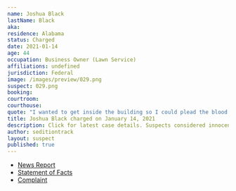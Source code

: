 ```yaml
---
name: Joshua Black
lastName: Black
aka:
residence: Alabama
status: Charged
date: 2021-01-14
age: 44
occupation: Business Owner (Lawn Service)
affiliations: undefined
jurisdiction: Federal
image: /images/preview/029.png
suspect: 029.png
booking:
courtroom:
courthouse:
quote: "I wanted to get inside the building so I could plead the blood of Jesus over it. That was my goal."
title: Joshua Black charged on January 14, 2021
description: Click for latest case details. Suspects considered innocent until proven guilty.
author: seditiontrack
layout: suspect
published: true
---
```

- [News Report](https://www.wbrc.com/2021/01/14/leeds-man-charged-capitol-riot-identified-by-blood-his-cheek/)
- [Statement of Facts](https://www.justice.gov/opa/page/file/1354806/download)
- [Complaint](https://www.justice.gov/opa/page/file/1354811/download)
